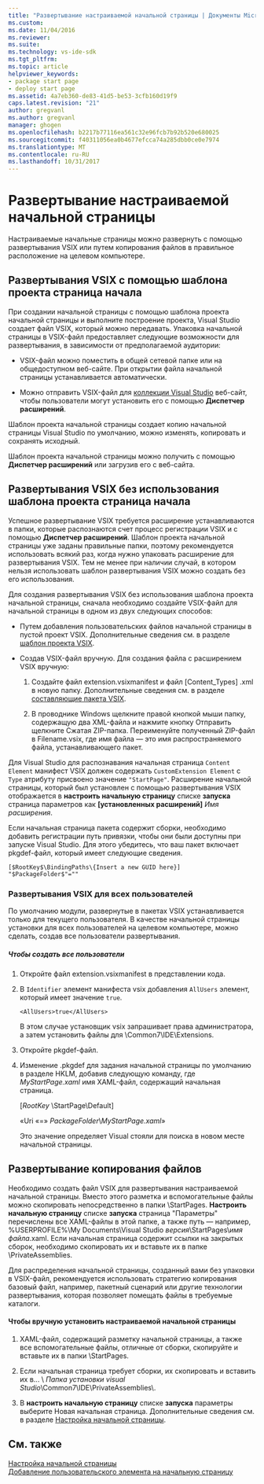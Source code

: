 ```yaml
---
title: "Развертывание настраиваемой начальной страницы | Документы Microsoft"
ms.custom: 
ms.date: 11/04/2016
ms.reviewer: 
ms.suite: 
ms.technology: vs-ide-sdk
ms.tgt_pltfrm: 
ms.topic: article
helpviewer_keywords:
- package start page
- deploy start page
ms.assetid: 4a7eb360-de83-41d5-be53-3cfb160d19f9
caps.latest.revision: "21"
author: gregvanl
ms.author: gregvanl
manager: ghogen
ms.openlocfilehash: b2217b77116ea561c32e96fcb7b92b520e680025
ms.sourcegitcommit: f40311056ea0b4677efcca74a285dbb0ce0e7974
ms.translationtype: MT
ms.contentlocale: ru-RU
ms.lasthandoff: 10/31/2017
---
```

# <a name="deploying-custom-start-pages"></a>Развертывание настраиваемой начальной страницы
Настраиваемые начальные страницы можно развернуть с помощью развертывания VSIX или путем копирования файлов в правильное расположение на целевом компьютере.  
  
## <a name="vsix-deployment-by-using-the-start-page-project-template"></a>Развертывания VSIX с помощью шаблона проекта страница начала  
 При создании начальной страницы с помощью шаблона проекта начальной страницы и выполните построение проекта, Visual Studio создает файл VSIX, который можно передавать. Упаковка начальной страницы в VSIX-файл предоставляет следующие возможности для развертывания, в зависимости от предполагаемой аудитории:  
  
-   VSIX-файл можно поместить в общей сетевой папке или на общедоступном веб-сайте. При открытии файла начальной страницы устанавливается автоматически.  
  
-   Можно отправить VSIX-файл для [коллекции Visual Studio](http://go.microsoft.com/fwlink/?LinkID=123847) веб-сайт, чтобы пользователи могут установить его с помощью **Диспетчер расширений**.  
  
 Шаблон проекта начальной страницы создает копию начальной страницы Visual Studio по умолчанию, можно изменять, копировать и сохранять исходный.  
  
 Шаблон проекта начальной страницы можно получить с помощью **Диспетчер расширений** или загрузив его с веб-сайта.  
  
## <a name="vsix-deployment-without-using-the-start-page-project-template"></a>Развертывания VSIX без использования шаблона проекта страница начала  
 Успешное развертывание VSIX требуется расширение устанавливаются в папки, которые распознаются счет процесс регистрации VSIX и с помощью **Диспетчер расширений**. Шаблон проекта начальной страницы уже заданы правильные папки, поэтому рекомендуется использовать всякий раз, когда нужно упаковать расширение для развертывания VSIX. Тем не менее при наличии случай, в котором нельзя использовать шаблон развертывания VSIX можно создать без его использования.  
  
 Для создания развертывания VSIX без использования шаблона проекта начальной страницы, сначала необходимо создайте VSIX-файл для начальной страницы в одном из двух следующих способов:  
  
-   Путем добавления пользовательских файлов начальной страницы в пустой проект VSIX. Дополнительные сведения см. в разделе [шаблон проекта VSIX](../extensibility/vsix-project-template.md).  
  
-   Создав VSIX-файл вручную. Для создания файла с расширением VSIX вручную:  
    
    1.  Создайте файл extension.vsixmanifest и файл [Content_Types] .xml в новую папку. Дополнительные сведения см. в разделе [составляющие пакета VSIX](/visualstudio/extensibility/anatomy-of-a-vsix-package).  
  
    2.  В проводнике Windows щелкните правой кнопкой мыши папку, содержащую два XML-файла и нажмите кнопку Отправить щелкните Сжатая ZIP-папка. Переименуйте полученный ZIP-файл в Filename.vsix, где имя файла — это имя распространяемого файла, устанавливающего пакет.  
  
 Для Visual Studio для распознавания начальная страница `Content Element` манифест VSIX должен содержать `CustomExtension Element` с `Type` атрибуту присвоено значение `"StartPage"`. Расширение начальной страницы, который был установлен с помощью развертывания VSIX отображается в **настроить начальную страницу** списке **запуска** страница параметров как **[установленных расширений]** *Имя расширения*.  
  
 Если начальная страница пакета содержит сборки, необходимо добавить регистрации путь привязки, чтобы они были доступны при запуске Visual Studio. Для этого убедитесь, что ваш пакет включает pkgdef-файл, который имеет следующие сведения.  
  
```  
[$RootKey$\BindingPaths\{Insert a new GUID here}]  
"$PackageFolder$"=""  
```  
  
### <a name="vsix-deployment-for-all-users"></a>Развертывания VSIX для всех пользователей  
 По умолчанию модули, развернутые в пакетах VSIX устанавливается только для текущего пользователя. В качестве начальной страницы установки для всех пользователей на целевом компьютере, можно сделать, создав все пользователи развертывания.  
  
##### <a name="to-create-an-all-users-deployment"></a>Чтобы создать все пользователи  
  
1.  Откройте файл extension.vsixmanifest в представлении кода.  
  
2.  В `Identifier` элемент манифеста vsix добавления `AllUsers` элемент, который имеет значение `true`.  
  
    ```  
    <AllUsers>true</AllUsers>  
    ```  
  
     В этом случае установщик vsix запрашивает права администратора, а затем установить файлы для \Common7\IDE\Extensions.  
  
3.  Откройте pkgdef-файл.  
  
4.  Изменение .pkgdef для задания начальной страницы по умолчанию в разделе HKLM, добавив следующую команду, где *MyStartPage.xaml* имя XAML-файл, содержащий начальная страница.  
  
     [$RootKey$ \StartPage\Default]  
  
     «Uri «=» $PackageFolder$\\*MyStartPage.xaml*»  
  
     Это значение определяет Visual стояли для поиска в новом месте начальной страницы.  
  
## <a name="file-copy-deployment"></a>Развертывание копирования файлов  
 Необходимо создать файл VSIX для развертывания настраиваемой начальной страницы. Вместо этого разметка и вспомогательные файлы можно скопировать непосредственно в папки \StartPages\. **Настроить начальную страницу** списке **запуска** страница "Параметры" перечислены все XAML-файлы в этой папке, а также путь — например, %USERPROFILE%\My Documents\Visual Studio  *версия*\StartPages\\*имя файла*.xaml. Если начальная страница содержит ссылки на закрытых сборок, необходимо скопировать их и вставьте их в папке \PrivateAssemblies\.  
  
 Для распределения начальной страницы, созданный вами без упаковки в VSIX-файл, рекомендуется использовать стратегию копирования базовый файл, например, пакетный сценарий или другие технологии развертывания, которая позволяет помещать файлы в требуемые каталоги.  
  
#### <a name="to-manually-install-a-custom-start-page"></a>Чтобы вручную установить настраиваемой начальной страницы  
  
1.  XAML-файл, содержащий разметку начальной страницы, а также все вспомогательные файлы, отличные от сборки, скопируйте и вставьте их в папки \StartPages\.  
  
2.  Если начальная страница требует сборки, их скопировать и вставить их в... \\ *Папка установки visual Studio*\Common7\IDE\PrivateAssemblies\\.  
  
3.  В **настроить начальную страницу** списке **запуска** параметры выберите Новая начальная страница. Дополнительные сведения см. в разделе [Настройка начальной страницы](../ide/customizing-the-start-page-for-visual-studio.md).  
  
## <a name="see-also"></a>См. также  
 [Настройка начальной страницы](../ide/customizing-the-start-page-for-visual-studio.md)   
 [Добавление пользовательского элемента на начальную страницу](../extensibility/adding-user-control-to-the-start-page.md)